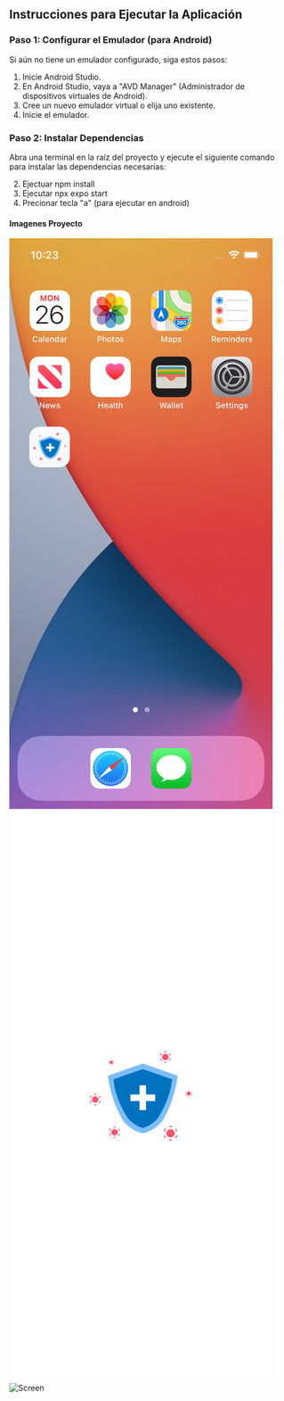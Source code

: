 ## Instrucciones para Ejecutar la Aplicación

### Paso 1: Configurar el Emulador (para Android)

Si aún no tiene un emulador configurado, siga estos pasos:

1. Inicie Android Studio.
2. En Android Studio, vaya a "AVD Manager" (Administrador de dispositivos virtuales de Android).
3. Cree un nuevo emulador virtual o elija uno existente.
4. Inicie el emulador.

### Paso 2: Instalar Dependencias

Abra una terminal en la raíz del proyecto y ejecute el siguiente comando para instalar las dependencias necesarias:

2. Ejectuar npm install
3. Ejecutar npx expo start
4. Precionar tecla "a" (para ejecutar en android)

#### Imagenes Proyecto

![home preview](./assets/project-images/iphone-home-preview.png)
![splash preview](./assets/project-images/iphone-splash-preview.png)
![Screen ](ome./assets/project-images/home.PNG)
